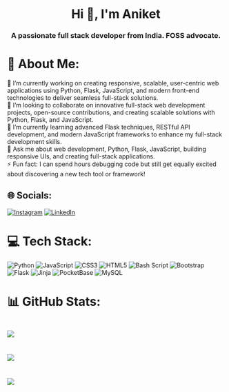 <h1 align="center">Hi 👋, I'm Aniket</h1>
<h3 align="center">A passionate full stack developer from India. FOSS advocate.</h3>

# 💫 About Me:
🔭 I’m currently working on creating responsive, scalable, user-centric web applications using Python, Flask, JavaScript, and modern front-end technologies to deliver seamless full-stack solutions.<br>👯 I’m looking to collaborate on innovative full-stack web development projects, open-source contributions, and creating scalable solutions with Python, Flask, and JavaScript.<br>🌱 I’m currently learning advanced Flask techniques, RESTful API development, and modern JavaScript frameworks to enhance my full-stack development skills.<br>💬 Ask me about web development, Python, Flask, JavaScript, building responsive UIs, and creating full-stack applications.<br>⚡ Fun fact: I can spend hours debugging code but still get equally excited about discovering a new tech tool or framework!


## 🌐 Socials:
[![Instagram](https://img.shields.io/badge/Instagram-%23E4405F.svg?logo=Instagram&logoColor=white)](https://instagram.com/aniket.barik) [![LinkedIn](https://img.shields.io/badge/LinkedIn-%230077B5.svg?logo=linkedin&logoColor=white)](https://linkedin.com/in/aniketbarik) 

# 💻 Tech Stack:
![Python](https://img.shields.io/badge/python-3670A0?style=for-the-badge&logo=python&logoColor=ffdd54) ![JavaScript](https://img.shields.io/badge/javascript-%23323330.svg?style=for-the-badge&logo=javascript&logoColor=%23F7DF1E) ![CSS3](https://img.shields.io/badge/css3-%231572B6.svg?style=for-the-badge&logo=css3&logoColor=white) ![HTML5](https://img.shields.io/badge/html5-%23E34F26.svg?style=for-the-badge&logo=html5&logoColor=white) ![Bash Script](https://img.shields.io/badge/bash_script-%23121011.svg?style=for-the-badge&logo=gnu-bash&logoColor=white) ![Bootstrap](https://img.shields.io/badge/bootstrap-%238511FA.svg?style=for-the-badge&logo=bootstrap&logoColor=white) ![Flask](https://img.shields.io/badge/flask-%23000.svg?style=for-the-badge&logo=flask&logoColor=white) ![Jinja](https://img.shields.io/badge/jinja-white.svg?style=for-the-badge&logo=jinja&logoColor=black) ![PocketBase](https://img.shields.io/badge/pocketbase-%23b8dbe4.svg?style=for-the-badge&logo=Pocketbase&logoColor=black) ![MySQL](https://img.shields.io/badge/mysql-4479A1.svg?style=for-the-badge&logo=mysql&logoColor=white)
# 📊 GitHub Stats:
# ![](https://github-readme-stats.vercel.app/api?username=aniketbarik&theme=default&hide_border=false&include_all_commits=false&count_private=true)<br/>
# ![](https://github-readme-streak-stats.herokuapp.com/?user=aniketbarik&theme=default&hide_border=false)<br/>
# ![](https://github-readme-stats.vercel.app/api/top-langs/?username=aniketbarik&theme=default&hide_border=false&include_all_commits=false&count_private=true&layout=compact)
<!-- Proudly created with GPRM ( https://gprm.itsvg.in ) -->
